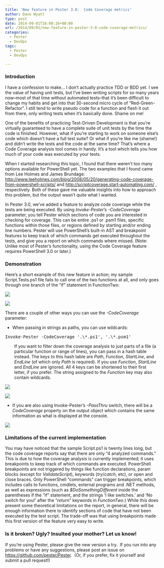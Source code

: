 ```yaml
---
title: 'New feature in Pester 3.0:  Code Coverage metrics'
author: Dave Wyatt
type: post
date: 2014-09-01T16:00:26+00:00
url: /2014/09/01/new-feature-in-pester-3-0-code-coverage-metrics/
categories:
  - Pester
  - DevOps
tags:
  - Pester
  - DevOps

---
```

### Introduction

I have a confession to make… I don’t actually practice TDD or BDD yet. I see the value of having unit tests, but I’ve been writing scripts for so many years now&#8211;most of that time without automated tests&#8211;that it’s been difficult to change my habits and get into that 30-second micro cycle of “Red-Green-Refactor”. I still tend to write pseudo code for a function and flesh it out from there, only writing tests when it’s basically done. Shame on me!

One of the benefits of practicing Test-Driven Development is that you’re virtually guaranteed to have a complete suite of unit tests by the time the code is finished. However, what if you’re starting to work on someone else’s code which doesn’t have a full test suite? Or what if you’re like me (shame!) and didn’t write the tests and the code at the same time? That’s where a Code Coverage analysis tool comes in handy. It’s a tool which tells you how much of your code was executed by your tests.

When I started researching this topic, I found that there weren’t too many options available for PowerShell yet. The two examples that I found came from Lee Holmes and James Brundage:  <http://www.leeholmes.com/blog/2008/05/20/generating-code-coverage-from-powershell-scripts/> and <http://scriptcoverage.start-automating.com/> , respectively. Both of these gave me valuable insights into how to approach this problem, but the output wasn’t quite what I wanted.

In Pester 3.0, we’ve added a feature to analyze code coverage while the tests are being executed. By using _Invoke-Pester_’s _-CodeCoverage_ parameter, you tell Pester which sections of code you are interested in checking for coverage. This can be entire .ps1 or .psm1 files, specific functions within those files, or regions defined by starting and/or ending line numbers. Pester will use PowerShell’s built-in AST and breakpoint features to keep track of which commands get executed throughout the tests, and give you a report on which commands where missed. (Note:  Unlike most of Pester’s functionality, using the Code Coverage feature requires PowerShell 3.0 or later.)

### Demonstration

Here’s a short example of this new feature in action; my sample Script.Tests.ps1 file fails to call one of the two functions at all, and only goes through one branch of the “if” statement in FunctionTwo:

![](/images/pester11.png)

![](/images/pester21.png)

There are a couple of other ways you can use the _-CodeCoverage_ parameter:

  * When passing in strings as paths, you can use wildcards:

<pre class="brush: powershell; title: ; notranslate" title="">Invoke-Pester -CodeCoverage '.\*.ps1', '.\*.psm1'
</pre>

<p style="padding-left: 30px;">
  If you want to filter down the coverage analysis to just parts of a file (a particular function or range of lines), you can pass in a hash table instead. The keys to this hash table are <em>Path</em>, <em>Function</em>, <em>StartLine</em>, and <em>EndLine</em> (of which only <em>Path</em> is required). If you use <em>Function</em>, <em>StartLine</em> and <em>EndLine</em> are ignored. All 4 keys can be shortened to their first letter, if you prefer. The string assigned to the <em>Function</em> key may also contain wildcards.
</p>

![](/images/pester31.png)

![](/images/pester41.png)

  * If you are also using Invoke-Pester’s _-PassThru_ switch, there will be a _CodeCoverage_ property on the output object which contains the same information as what is displayed at the console.

![](/images/pester51.png)

### Limitations of the current implementation

You may have noticed that the sample Script.ps1 is twenty lines long, but the code coverage reports say that there are only &#8220;4 analyzed commands.&#8221; This is due to how the coverage analysis is currently implemented; it uses breakpoints to keep track of which commands are executed. PowerShell breakpoints are not triggered by things like function declarations, param blocks (except for _ValidateScript_), keywords (_try_/_catch_, etc), or open and close braces. Only PowerShell “commands” can trigger breakpoints, which includes calls to functions, cmdlets, external programs and .NET methods, as well as expressions (such as _$DoSomethingDifferent_ inside the parentheses if the “if” statement, and the strings ‘I like switches.’ and ‘No switch for you!’ after the “_return_” keywords in _FunctionTwo_.) While this does present some theoretical limitations on the report, in general, there will be enough information there to identify sections of code that have not been executed by the test script. The trade-off was that using breakpoints made this first version of the feature very easy to write.

### Is it broken? Ugly? Insulted your mother? Let us know!

If you’re using Pester, please give the new version a try.  If you run into any problems or have any suggestions, please post an issue on <https://github.com/pester/Pester>.  (Or, if you prefer, fix it yourself and submit a pull request!)
